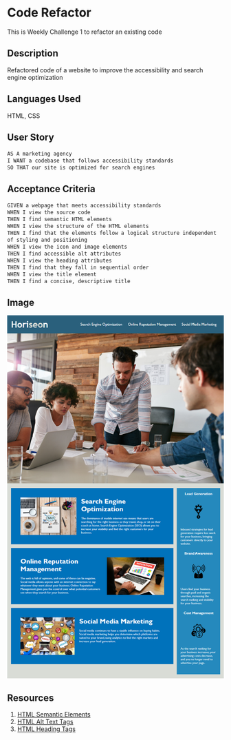 # Code Refactor
This is Weekly Challenge 1 to refactor an existing code 

## Description
Refactored code of a website to improve the accessibility and search engine optimization

## Languages Used
HTML, CSS

## User Story

```
AS A marketing agency
I WANT a codebase that follows accessibility standards
SO THAT our site is optimized for search engines
```

## Acceptance Criteria

```
GIVEN a webpage that meets accessibility standards
WHEN I view the source code
THEN I find semantic HTML elements
WHEN I view the structure of the HTML elements
THEN I find that the elements follow a logical structure independent of styling and positioning
WHEN I view the icon and image elements
THEN I find accessible alt attributes
WHEN I view the heading attributes
THEN I find that they fall in sequential order
WHEN I view the title element
THEN I find a concise, descriptive title
```

## Image

![Screenshot of how the Website looks](/assets/images/Webpage.png)

## Resources

1. [HTML Semantic Elements](https://www.w3schools.com/html/html5_semantic_elements.asp)
2. [HTML Alt Text Tags](https://www.w3schools.com/tags/att_img_alt.asp)
3. [HTML Heading Tags](https://www.w3schools.com/html/html_headings.asp)

